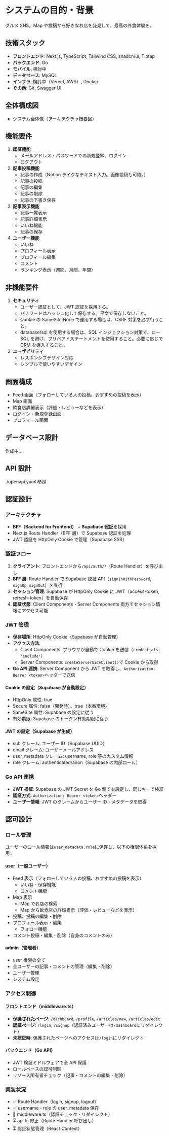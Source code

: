 # システムの目的・背景

グルメ SNS。Map や投稿から好きなお店を発見して、最高の外食体験を。

## 技術スタック

-   **フロントエンド**: Next.js, TypeScript, Tailwind CSS, shadcn/ui, Tiptap
-   **バックエンド**: Go
-   **モバイル**: 検討中
-   **データベース**: MySQL
-   **インフラ**: 検討中（Vercel, AWS）, Docker
-   **その他**: Git, Swagger UI

## 全体構成図

-   システム全体像（アーキテクチャ概要図）

## 機能要件

1. **認証機能**
    - メールアドレス・パスワードでの新規登録、ログイン
    - ログアウト
2. **記事投稿機能**
    - 記事の作成（Notion ライクなテキスト入力。画像投稿も可能。）
    - 記事の投稿
    - 記事の編集
    - 記事の削除
    - 記事の下書き保存
3. **記事表示機能**
    - 記事一覧表示
    - 記事詳細表示
    - いいね機能
    - 記事の保存
4. **ユーザー機能**
    - いいね
    - プロフィール表示
    - プロフィール編集
    - コメント
    - ランキング表示（週間、月間、年間）

## 非機能要件

1. **セキュリティ**
    - ユーザー認証として、JWT 認証を採用する。
    - パスワードはハッシュ化して保存する。平文で保存しないこと。
    - Cookie の SameSite:None で運用する場合は、CSRF 対策を必ず行うこと。
    - database/sql を使用する場合は、SQL インジェクション対策で、ロー SQL を避け、プリペアドステートメントを使用すること。必要に応じで ORM を導入すること。
2. **ユーザビリティ**
    - レスポンシブデザイン対応
    - シンプルで使いやすいデザイン

## 画面構成

-   Feed 画面（フォローしている人の投稿、おすすめの投稿を表示）
-   Map 画面
-   飲食店詳細表示（評価・レビューなどを表示）
-   ログイン・新規登録画面
-   プロフィール画面

## データベース設計

作成中...

## API 設計

./openapi.yaml 参照

## 認証設計

### アーキテクチャ

-   **BFF（Backend for Frontend）** + **Supabase 認証**を採用
-   Next.js Route Handler（BFF 層）で Supabase 認証を処理
-   JWT 認証を HttpOnly Cookie で管理（Supabase SSR）

### 認証フロー

1. **クライアント**: フロントエンドから`/api/auth/*`（Route Handler）を呼び出し
2. **BFF 層**: Route Handler で Supabase 認証 API（`signInWithPassword`, `signUp`, `signOut`）を実行
3. **セッション管理**: Supabase が HttpOnly Cookie に JWT（access-token, refresh-token）を自動保存
4. **認証状態**: Client Components・Server Components 両方でセッション情報にアクセス可能

### JWT 管理

-   **保存場所**: HttpOnly Cookie（Supabase が自動管理）
-   **アクセス方法**:
    -   Client Components: ブラウザが自動で Cookie を送信（`credentials: 'include'`）
    -   Server Components: `createServerSideClient()`で Cookie から取得
-   **Go API 連携**: Server Component から JWT を取得し、`Authorization: Bearer <token>`ヘッダーで送信

#### Cookie の設定（Supabase が自動設定）

-   HttpOnly 属性: true
-   Secure 属性: false（開発時）、true（本番環境）
-   SameSite 属性: Supabase の設定に従う
-   有効期限: Supabase のトークン有効期限に従う

#### JWT の設定（Supabase が生成）

-   sub クレーム: ユーザー ID（Supabase UUID）
-   email クレーム: ユーザーメールアドレス
-   user_metadata クレーム: username, role 等のカスタム情報
-   role クレーム: authenticated/anon（Supabase の内部ロール）

### Go API 連携

-   **JWT 検証**: Supabase の JWT Secret を Go 側でも設定し、同じキーで検証
-   **認証方式**: `Authorization: Bearer <token>`ヘッダー
-   **ユーザー情報**: JWT のクレームからユーザー ID・メタデータを取得

## 認可設計

### ロール管理

ユーザーのロール情報は`user_metadata.role`に保存し、以下の権限体系を採用：

#### user（一般ユーザー）

-   Feed 表示（フォローしている人の投稿、おすすめの投稿を表示）
    -   いいね・保存機能
    -   コメント機能
-   Map 表示
    -   Map でお店の検索
    -   Map から飲食店の詳細表示（評価・レビューなどを表示）
-   投稿、投稿の編集・削除
-   プロフィール表示・編集
    -   フォロー機能
-   コメント投稿・編集・削除（自身のコメントのみ）

#### admin（管理者）

-   user 権限の全て
-   全ユーザーの記事・コメントの管理（編集・削除）
-   ユーザー管理
-   システム設定

### アクセス制御

#### フロントエンド（middleware.ts）

-   **保護されたページ**: `/dashboard`, `/profile`, `/articles/new`, `/articles/edit`
-   **認証ページ**: `/login`, `/signup`（認証済みユーザーは`/dashboard`にリダイレクト）
-   **未認証時**: 保護されたページへのアクセスは`/login`にリダイレクト

#### バックエンド（Go API）

-   JWT 検証ミドルウェアで全 API 保護
-   ロールベースの認可制御
-   リソース所有者チェック（記事・コメントの編集・削除）

### 実装状況

-   ✅ Route Handler（login, signup, logout）
-   ✅ username・role の user_metadata 保存
-   🚧 middleware.ts（認証チェック・リダイレクト）
-   ⏳ api.ts 修正（Route Handler 呼び出し）
-   ⏳ 認証状態管理（React Context）
